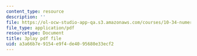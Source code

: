 ```yaml
---
content_type: resource
description: ''
file: https://ol-ocw-studio-app-qa.s3.amazonaws.com/courses/10-34-numerical-methods-applied-to-chemical-engineering-fall-2015/a3a66b7e9154e9f4de4095680e33ecf2_txKXRtlrFfI.pdf
file_type: application/pdf
resourcetype: Document
title: 3play pdf file
uid: a3a66b7e-9154-e9f4-de40-95680e33ecf2
---
```

